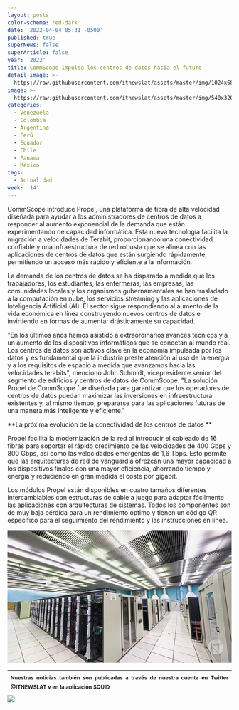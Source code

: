 ```yaml
---
layout: posts
color-schema: red-dark
date: '2022-04-04 05:31 -0500'
published: true
superNews: false
superArticle: false
year: '2022'
title: CommScope impulsa los centros de datos hacia el futuro
detail-image: >-
  https://raw.githubusercontent.com/itnewslat/assets/master/img/1024x680/Data-Centers-g.jpg
image: >-
  https://raw.githubusercontent.com/itnewslat/assets/master/img/540x320/Data-Centers-p.jpg
categories:
  - Venezuela
  - Colombia
  - Argentina
  - Perú
  - Ecuador
  - Chile
  - Panama
  - Mexico
tags:
  - Actualidad
week: '14'
---
```

CommScope introduce Propel, una plataforma de fibra de alta velocidad diseñada para ayudar a los administradores de centros de datos a responder al aumento exponencial de la demanda que están experimentando de capacidad informática. Esta nueva tecnología facilita la migración a velocidades de Terabit, proporcionando una conectividad confiable y una infraestructura de red robusta que se alinea con las aplicaciones de centros de datos que están surgiendo rápidamente, permitiendo un acceso más rápido y eficiente a la información. 

La demanda de los centros de datos se ha disparado a medida que los trabajadores, los estudiantes, las enfermeras, las empresas, las comunidades locales y los organismos gubernamentales se han trasladado a la computación en nube, los servicios streaming y las aplicaciones de Inteligencia Artificial (AI). El sector sigue respondiendo al aumento de la vida económica en línea construyendo nuevos centros de datos e invirtiendo en formas de aumentar drásticamente su capacidad. 
 
"En los últimos años hemos asistido a extraordinarios avances técnicos y a un aumento de los dispositivos informáticos que se conectan al mundo real. Los centros de datos son activos clave en la economía impulsada por los datos y es fundamental que la industria preste atención al uso de la energía y a los requisitos de espacio a medida que avanzamos hacia las velocidades terabits", mencionó John Schmidt, vicepresidente senior del segmento de edificios y centros de datos de CommScope. "La solución Propel de CommScope fue diseñada para garantizar que los operadores de centros de datos puedan maximizar las inversiones en infraestructura existentes y, al mismo tiempo, prepararse para las aplicaciones futuras de una manera más inteligente y eficiente."   
 
**La próxima evolución de la conectividad de los centros de datos **

Propel facilita la modernización de la red al introducir el cableado de 16 fibras para soportar el rápido crecimiento de las velocidades de 400 Gbps y 800 Gbps, así como las velocidades emergentes de 1,6 Tbps. Esto permite que las arquitecturas de red de vanguardia ofrezcan una mayor capacidad a los dispositivos finales con una mayor eficiencia, ahorrando tiempo y energía y reduciendo en gran medida el coste por gigabit. 

Los módulos Propel están disponibles en cuatro tamaños diferentes intercambiables con estructuras de cable a juego para adaptar fácilmente las aplicaciones con arquitecturas de sistemas. Todos los componentes son de muy baja pérdida para un rendimiento óptimo y tienen un código QR específico para el seguimiento del rendimiento y las instrucciones en línea. 

![](https://raw.githubusercontent.com/itnewslat/assets/master/img/540x320/Data-Centers-p.jpg)

<table style="height: 42px;" width="569">
<tbody>
<tr>
<td style="text-align: justify;"><sub><strong>Nuestras noticias también son publicadas a través de nuestra cuenta en Twitter <a href="https://twitter.com/itnewslat?lang=es">@ITNEWSLAT</a> y en la aplicación <a href="https://squidapp.co/en/">SQUID</a></strong></sub></td>
</tr>
</tbody>
</table>

<img src="https://tracker.metricool.com/c3po.jpg?hash=56f88a41e39ab42c063cc51676587a04"/>